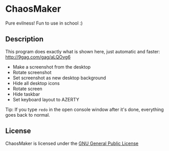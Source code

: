 # ChaosMaker
Pure evilness! Fun to use in school :)

## Description
This program does exactly what is shown here, just automatic and faster: http://9gag.com/gag/aLQOvg6
* Make a screenshot from the desktop
* Rotate screenshot
* Set screenshot as new desktop background
* Hide all desktop icons
* Rotate screen
* Hide taskbar
* Set keyboard layout to AZERTY


Tip: If you type `redo` in the open console window after it's done, everything goes back to normal.


## License
ChaosMaker is licensed under the [GNU General Public License](LICENSE.txt)
